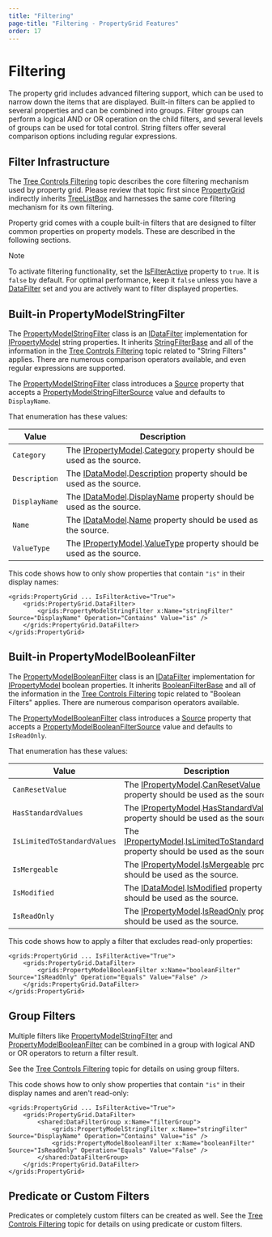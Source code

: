 ```yaml
---
title: "Filtering"
page-title: "Filtering - PropertyGrid Features"
order: 17
---
```

# Filtering

The property grid includes advanced filtering support, which can be used to narrow down the items that are displayed.  Built-in filters can be applied to several properties and can be combined into groups.  Filter groups can perform a logical AND or OR operation on the child filters, and several levels of groups can be used for total control.  String filters offer several comparison options including regular expressions.

## Filter Infrastructure

The [Tree Controls Filtering](../tree-control-features/filtering.md) topic describes the core filtering mechanism used by property grid.  Please review that topic first since [PropertyGrid](xref:@ActiproUIRoot.Controls.Grids.PropertyGrid) indirectly inherits [TreeListBox](xref:@ActiproUIRoot.Controls.Grids.TreeListBox) and harnesses the same core filtering mechanism for its own filtering.

Property grid comes with a couple built-in filters that are designed to filter common properties on property models.  These are described in the following sections.

> [!NOTE]
> To activate filtering functionality, set the [IsFilterActive](xref:@ActiproUIRoot.Controls.Grids.TreeListBox.IsFilterActive) property to `true`.  It is `false` by default.  For optimal performance, keep it `false` unless you have a [DataFilter](xref:@ActiproUIRoot.Controls.Grids.TreeListBox.DataFilter) set and you are actively want to filter displayed properties.

## Built-in PropertyModelStringFilter

The [PropertyModelStringFilter](xref:@ActiproUIRoot.Controls.Grids.PropertyData.PropertyModelStringFilter) class is an [IDataFilter](xref:@ActiproUIRoot.Data.Filtering.IDataFilter) implementation for [IPropertyModel](xref:@ActiproUIRoot.Controls.Grids.PropertyData.IPropertyModel) string properties.  It inherits [StringFilterBase](xref:@ActiproUIRoot.Data.Filtering.StringFilterBase) and all of the information in the [Tree Controls Filtering](../tree-control-features/filtering.md) topic related to "String Filters" applies.  There are numerous comparison operators available, and even regular expressions are supported.

The [PropertyModelStringFilter](xref:@ActiproUIRoot.Controls.Grids.PropertyData.PropertyModelStringFilter) class introduces a [Source](xref:@ActiproUIRoot.Controls.Grids.PropertyData.PropertyModelStringFilter.Source) property that accepts a [PropertyModelStringFilterSource](xref:@ActiproUIRoot.Controls.Grids.PropertyData.PropertyModelStringFilterSource) value and defaults to `DisplayName`.

That enumeration has these values:

| Value | Description |
|-----|-----|
| `Category` | The [IPropertyModel](xref:@ActiproUIRoot.Controls.Grids.PropertyData.IPropertyModel).[Category](xref:@ActiproUIRoot.Controls.Grids.PropertyData.IPropertyModel.Category) property should be used as the source. |
| `Description` | The [IDataModel](xref:@ActiproUIRoot.Controls.Grids.PropertyData.IDataModel).[Description](xref:@ActiproUIRoot.Controls.Grids.PropertyData.IDataModel.Description) property should be used as the source. |
| `DisplayName` | The [IDataModel](xref:@ActiproUIRoot.Controls.Grids.PropertyData.IDataModel).[DisplayName](xref:@ActiproUIRoot.Controls.Grids.PropertyData.IDataModel.DisplayName) property should be used as the source. |
| `Name` | The [IDataModel](xref:@ActiproUIRoot.Controls.Grids.PropertyData.IDataModel).[Name](xref:@ActiproUIRoot.Controls.Grids.PropertyData.IDataModel.Name) property should be used as the source. |
| `ValueType` | The [IPropertyModel](xref:@ActiproUIRoot.Controls.Grids.PropertyData.IPropertyModel).[ValueType](xref:@ActiproUIRoot.Controls.Grids.PropertyData.IPropertyModel.ValueType) property should be used as the source. |

This code shows how to only show properties that contain `"is"` in their display names:

```xaml
<grids:PropertyGrid ... IsFilterActive="True">
	<grids:PropertyGrid.DataFilter>
		<grids:PropertyModelStringFilter x:Name="stringFilter" Source="DisplayName" Operation="Contains" Value="is" />
	</grids:PropertyGrid.DataFilter>
</grids:PropertyGrid>
```

## Built-in PropertyModelBooleanFilter

The [PropertyModelBooleanFilter](xref:@ActiproUIRoot.Controls.Grids.PropertyData.PropertyModelBooleanFilter) class is an [IDataFilter](xref:@ActiproUIRoot.Data.Filtering.IDataFilter) implementation for [IPropertyModel](xref:@ActiproUIRoot.Controls.Grids.PropertyData.IPropertyModel) boolean properties.  It inherits [BooleanFilterBase](xref:@ActiproUIRoot.Data.Filtering.BooleanFilterBase) and all of the information in the [Tree Controls Filtering](../tree-control-features/filtering.md) topic related to "Boolean Filters" applies.  There are numerous comparison operators available.

The [PropertyModelBooleanFilter](xref:@ActiproUIRoot.Controls.Grids.PropertyData.PropertyModelBooleanFilter) class introduces a [Source](xref:@ActiproUIRoot.Controls.Grids.PropertyData.PropertyModelBooleanFilter.Source) property that accepts a [PropertyModelBooleanFilterSource](xref:@ActiproUIRoot.Controls.Grids.PropertyData.PropertyModelBooleanFilterSource) value and defaults to `IsReadOnly`.

That enumeration has these values:

| Value | Description |
|-----|-----|
| `CanResetValue` | The [IPropertyModel](xref:@ActiproUIRoot.Controls.Grids.PropertyData.IPropertyModel).[CanResetValue](xref:@ActiproUIRoot.Controls.Grids.PropertyData.IPropertyModel.CanResetValue) property should be used as the source. |
| `HasStandardValues` | The [IPropertyModel](xref:@ActiproUIRoot.Controls.Grids.PropertyData.IPropertyModel).[HasStandardValues](xref:@ActiproUIRoot.Controls.Grids.PropertyData.IPropertyModel.HasStandardValues) property should be used as the source. |
| `IsLimitedToStandardValues` | The [IPropertyModel](xref:@ActiproUIRoot.Controls.Grids.PropertyData.IPropertyModel).[IsLimitedToStandardValues](xref:@ActiproUIRoot.Controls.Grids.PropertyData.IPropertyModel.IsLimitedToStandardValues) property should be used as the source. |
| `IsMergeable` | The [IPropertyModel](xref:@ActiproUIRoot.Controls.Grids.PropertyData.IPropertyModel).[IsMergeable](xref:@ActiproUIRoot.Controls.Grids.PropertyData.IPropertyModel.IsMergeable) property should be used as the source. |
| `IsModified` | The [IDataModel](xref:@ActiproUIRoot.Controls.Grids.PropertyData.IDataModel).[IsModified](xref:@ActiproUIRoot.Controls.Grids.PropertyData.IDataModel.IsModified) property should be used as the source. |
| `IsReadOnly` | The [IPropertyModel](xref:@ActiproUIRoot.Controls.Grids.PropertyData.IPropertyModel).[IsReadOnly](xref:@ActiproUIRoot.Controls.Grids.PropertyData.IPropertyModel.IsReadOnly) property should be used as the source. |

This code shows how to apply a filter that excludes read-only properties:

```xaml
<grids:PropertyGrid ... IsFilterActive="True">
	<grids:PropertyGrid.DataFilter>
		<grids:PropertyModelBooleanFilter x:Name="booleanFilter" Source="IsReadOnly" Operation="Equals" Value="False" />
	</grids:PropertyGrid.DataFilter>
</grids:PropertyGrid>
```

## Group Filters

Multiple filters like [PropertyModelStringFilter](xref:@ActiproUIRoot.Controls.Grids.PropertyData.PropertyModelStringFilter) and [PropertyModelBooleanFilter](xref:@ActiproUIRoot.Controls.Grids.PropertyData.PropertyModelBooleanFilter) can be combined in a group with logical AND or OR operators to return a filter result.

See the [Tree Controls Filtering](../tree-control-features/filtering.md) topic for details on using group filters.

This code shows how to only show properties that contain `"is"` in their display names and aren't read-only:

```xaml
<grids:PropertyGrid ... IsFilterActive="True">
	<grids:PropertyGrid.DataFilter>
		<shared:DataFilterGroup x:Name="filterGroup">
			<grids:PropertyModelStringFilter x:Name="stringFilter" Source="DisplayName" Operation="Contains" Value="is" />
			<grids:PropertyModelBooleanFilter x:Name="booleanFilter" Source="IsReadOnly" Operation="Equals" Value="False" />
		</shared:DataFilterGroup>
	</grids:PropertyGrid.DataFilter>
</grids:PropertyGrid>
```

## Predicate or Custom Filters

Predicates or completely custom filters can be created as well.  See the [Tree Controls Filtering](../tree-control-features/filtering.md) topic for details on using predicate or custom filters.
